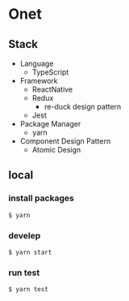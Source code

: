 # Onet

## Stack

- Language
  - TypeScript
- Framework
  - ReactNative
  - Redux
    - re-duck design pattern
  - Jest
- Package Manager
  - yarn
- Component Design Pattern
  - Atomic Design

## local

### install packages

```
$ yarn
```

### develep

```
$ yarn start
```

### run test

```
$ yarn test
```
